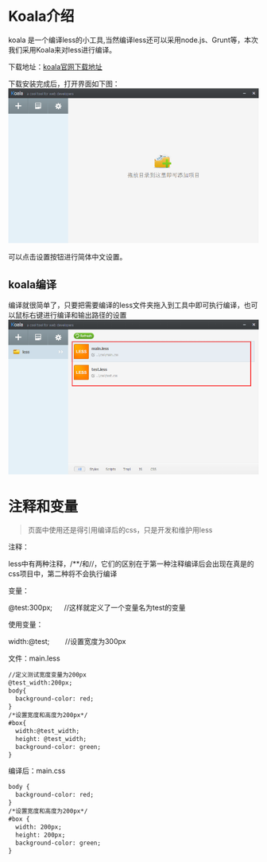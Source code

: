 # Koala介绍
 koala 是一个编译less的小工具,当然编译less还可以采用node.js、Grunt等，本次我们采用Koala来对less进行编译。
 
 下载地址：[koala官网下载地址](http://koala-app.com/index-zh.html)
 
 下载安装完成后，打开界面如下图：
 ![](../images/1.png)
 
 可以点击设置按钮进行简体中文设置。
 
## koala编译
 
 编译就很简单了，只要把需要编译的less文件夹拖入到工具中即可执行编译，也可以鼠标右键进行编译和输出路径的设置
  ![](../images/2.png)

# 注释和变量

> 页面中使用还是得引用编译后的css，只是开发和维护用less 

注释：

 less中有两种注释，/**/和//，它们的区别在于第一种注释编译后会出现在真是的css项目中，第二种将不会执行编译

变量： 

 @test:300px;&nbsp;&nbsp;&nbsp;&nbsp;&nbsp;&nbsp;//这样就定义了一个变量名为test的变量

使用变量： 

 width:@test;  &nbsp;&nbsp;&nbsp;&nbsp;&nbsp;&nbsp; //设置宽度为300px


文件：main.less

    //定义测试宽度变量为200px
	@test_width:200px;
	body{
	  background-color: red;
	}
	/*设置宽度和高度为200px*/
	#box{
	  width:@test_width;
	  height: @test_width;
	  background-color: green;
	}

    
编译后：main.css
 
	body {
	  background-color: red;
	}
	/*设置宽度和高度为200px*/
	#box {
	  width: 200px;
	  height: 200px;
	  background-color: green;
	}

